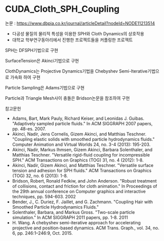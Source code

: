 # CUDA_Cloth_SPH_Coupling

논문 : https://www.dbpia.co.kr/journal/articleDetail?nodeId=NODE11213514
 - 다공성 물질의 물리적 특성을 이용한 SPH와 Cloth Dynamics의 상호작용
 - 대학교 학부연구동아리에서 진행한 프로젝트들을 커플링한 프로젝트

SPH는 DFSPH기법으로 구현

SurfaceTension은 Akinci기법으로 구현

ClothDynamics는 Projective Dynamics기법을 Chebyshev Semi-Iterative기법으로 가속화 하여 구현

Particle Sampling은 Adams기법으로 구현

Particle과 Triangle Mesh사이 충돌은 Bridson논문을 참조하여 구현




참고문헌
 - Adams, Bart, Mark Pauly, Richard Keiser, and Leonidas J. Guibas. "Adaptively sampled particle fluids." In ACM SIGGRAPH 2007 papers, pp. 48-es. 2007.
 - Akinci, Nadir, Jens Cornelis, Gizem Akinci, and Matthias Teschner. "Coupling elastic solids with smoothed particle hydrodynamics fluids." Computer Animation and Virtual Worlds 24, no. 3-4 (2013): 195-203.
 - Akinci, Nadir, Markus Ihmsen, Gizem Akinci, Barbara Solenthaler, and Matthias Teschner. "Versatile rigid-fluid coupling for incompressible SPH." ACM Transactions on Graphics (TOG) 31, no. 4 (2012): 1-8.
 - Akinci, Nadir, Gizem Akinci, and Matthias Teschner. "Versatile surface tension and adhesion for SPH fluids." ACM Transactions on Graphics (TOG) 32, no. 6 (2013): 1-8.
 - Bridson, Robert, Ronald Fedkiw, and John Anderson. "Robust treatment of collisions, contact and friction for cloth animation." In Proceedings of the 29th annual conference on Computer graphics and interactive techniques, pp. 594-603. 2002
 - Bender, J., C. Duriez, F. Jaillet, and G. Zachmann. "Coupling Hair with Smoothed Particle Hydrodynamics Fluids."
 - Solenthaler, Barbara, and Markus Gross. "Two-scale particle simulation." In ACM SIGGRAPH 2011 papers, pp. 1-8. 2011
 - H. Wang. A chebyshev semi-iterative approach for accelerating projective and position-based dynamics. ACM Trans. Graph., vol. 34, no. 6, pp. 246:1–246:9, Oct. 2015.
